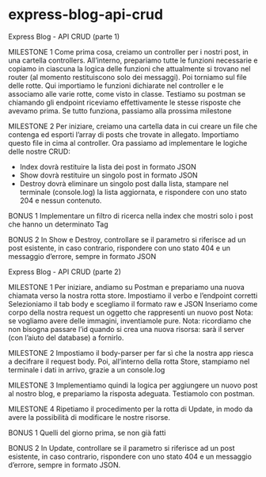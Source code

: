# express-blog-api-crud
Express Blog - API CRUD (parte 1)

MILESTONE 1
Come prima cosa, creiamo un controller per i nostri post, in una cartella controllers.
All’interno, prepariamo tutte le funzioni necessarie e copiamo in ciascuna la logica delle funzioni che attualmente si trovano nel router (al momento restituiscono solo dei messaggi).
Poi torniamo sul file delle rotte. Qui importiamo le funzioni dichiarate nel controller e le associamo alle varie rotte, come visto in classe.
Testiamo su postman se chiamando gli endpoint riceviamo effettivamente le stesse risposte che avevamo prima.
Se tutto funziona, passiamo alla prossima milestone


MILESTONE 2
Per iniziare, creiamo una cartella data in cui creare un file che contenga ed esporti l’array di posts che trovate in allegato. Importiamo questo file in cima al controller.
Ora passiamo ad implementare le logiche delle nostre CRUD:
- Index dovrà restituire la lista dei post in formato JSON
- Show dovrà restituire un singolo post in formato JSON
- Destroy dovrà eliminare un singolo post dalla lista, stampare nel terminale (console.log) la lista aggiornata, e rispondere con uno stato 204 e nessun contenuto.


BONUS 1
Implementare un filtro di ricerca nella index che mostri solo i post che hanno un determinato Tag


BONUS 2
In Show e Destroy, controllare se il parametro si riferisce ad un post esistente, in caso contrario, rispondere con uno stato 404 e un messaggio d’errore, sempre in formato JSON




Express Blog - API CRUD (parte 2)

MILESTONE 1
Per iniziare, andiamo su Postman e prepariamo una nuova chiamata verso la nostra rotta store.
Impostiamo il verbo e l’endpoint corretti
Selezioniamo il tab body e scegliamo il formato raw e JSON
Inseriamo come corpo della nostra request un oggetto che rappresenti un nuovo post
Nota: se vogliamo avere delle immagini, inventiamole pure.
Nota: ricordiamo che non bisogna passare l’id quando si crea una nuova risorsa: sarà il server (con l’aiuto del database) a fornirlo.


MILESTONE 2
Impostiamo il body-parser per far sì che la nostra app riesca a decifrare il request body.
Poi, all’interno della rotta Store, stampiamo nel terminale i dati in arrivo, grazie a un console.log


MILESTONE 3
Implementiamo quindi la logica per aggiungere un nuovo post al nostro blog, e prepariamo la risposta adeguata.
Testiamolo con postman.


MILESTONE 4
Ripetiamo il procedimento per la rotta di Update, in modo da avere la possibilità di modificare le nostre risorse.


BONUS 1
Quelli del giorno prima, se non già fatti


BONUS 2
In Update, controllare se il parametro si riferisce ad un post esistente, in caso contrario, rispondere con uno stato 404 e un messaggio d’errore, sempre in formato JSON.